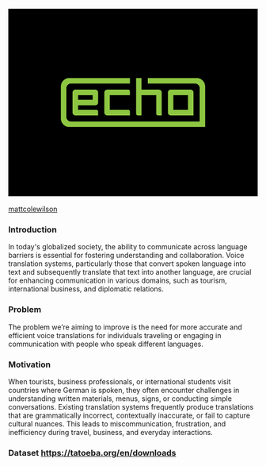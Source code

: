 ![Logo](https://github.com/MosesTheRedSea/echo/blob/main/echo.png)

[mattcolewilson](https://dribbble.com/mattcolewilson)

### Introduction

In today's globalized society, the ability to communicate across language barriers is essential for fostering understanding and collaboration. Voice translation systems, particularly those that convert spoken language into text and subsequently translate that text into another language, are crucial for enhancing communication in various domains, such as tourism, international business, and diplomatic relations.

### Problem

The problem we’re aiming to improve is the need for more accurate and efficient voice translations for individuals traveling or engaging in communication with people who speak different languages. 

### Motivation

When tourists, business professionals, or international students visit countries where German is spoken, they often encounter challenges in understanding written materials, menus, signs, or conducting simple conversations. Existing translation systems frequently produce translations that are grammatically incorrect, contextually inaccurate, or fail to capture cultural nuances. This leads to miscommunication, frustration, and inefficiency during travel, business, and everyday interactions. 


### Dataset https://tatoeba.org/en/downloads
